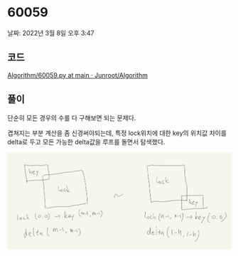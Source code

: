 # 60059

날짜: 2022년 3월 8일 오후 3:47

## 코드

[Algorithm/60059.py at main · Junroot/Algorithm](https://github.com/Junroot/Algorithm/blob/main/programmers/60059.py)

## 풀이

단순히 모든 경우의 수를 다 구해보면 되는 문제다.

겹쳐지는 부분 계산을 좀 신경써야되는데, 특정 lock위치에 대한 key의 위치값 차이를 delta로 두고 모든 가능한 delta값을 루프를 돌면서 탐색했다.

![IMG_64CDC0E08243-1.jpeg](assets/IMG_64CDC0E08243-1.jpeg)